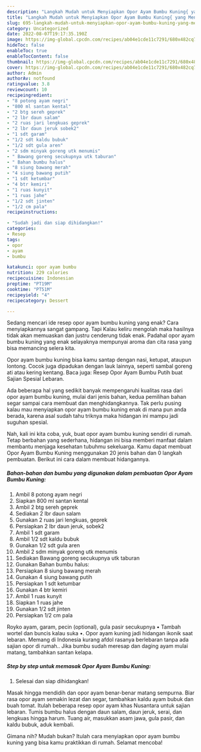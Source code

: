 ```yaml
---
description: "Langkah Mudah untuk Menyiapkan Opor Ayam Bumbu Kuning{ yang Menggugah Selera,  Menu Buat lebaran"
title: "Langkah Mudah untuk Menyiapkan Opor Ayam Bumbu Kuning{ yang Menggugah Selera,  Menu Buat lebaran"
slug: 695-langkah-mudah-untuk-menyiapkan-opor-ayam-bumbu-kuning-yang-menggugah-selera-menu-buat-lebaran
category: Uncategorized
date: 2022-08-07T19:17:35.190Z
image: https://img-global.cpcdn.com/recipes/ab04e1cde11c7291/680x482cq70/opor-ayam-bumbu-kuning-foto-resep-utama.jpg
hideToc: false
enableToc: true
enableTocContent: false
thumbnail: https://img-global.cpcdn.com/recipes/ab04e1cde11c7291/680x482cq70/opor-ayam-bumbu-kuning-foto-resep-utama.jpg
cover: https://img-global.cpcdn.com/recipes/ab04e1cde11c7291/680x482cq70/opor-ayam-bumbu-kuning-foto-resep-utama.jpg
author: Admin
authorAv: notfound
ratingvalue: 3.8
reviewcount: 10
recipeingredient:
- "8 potong ayam negri"
- "800 ml santan kental"
- "2 btg sereh geprek"
- "2 lbr daun salam"
- "2 ruas jari lengkuas geprek"
- "2 lbr daun jeruk sobek2"
- "1 sdt garam"
- "1/2 sdt kaldu bubuk"
- "1/2 sdt gula aren"
- "2 sdm minyak goreng utk menumis"
- " Bawang goreng secukupnya utk taburan"
- " Bahan bumbu halus"
- "8 siung bawang merah"
- "4 siung bawang putih"
- "1 sdt ketumbar"
- "4 btr kemiri"
- "1 ruas kunyit"
- "1 ruas jahe"
- "1/2 sdt jinten"
- "1/2 cm pala"
recipeinstructions:

- "Sudah jadi dan siap dihidangkan!"
categories:
- Resep
tags:
- opor
- ayam
- bumbu

katakunci: opor ayam bumbu 
nutrition: 229 calories
recipecuisine: Indonesian
preptime: "PT19M"
cooktime: "PT51M"
recipeyield: "4"
recipecategory: Dessert

---
```



Sedang mencari ide resep opor ayam bumbu kuning yang enak? Cara menyiapkannya sangat gampang. Tapi Kalau keliru mengolah maka hasilnya tidak akan memuaskan dan justru cenderung tidak enak. Padahal opor ayam bumbu kuning yang enak selayaknya mempunyai aroma dan cita rasa yang bisa memancing selera kita.


Opor ayam bumbu kuning bisa kamu santap dengan nasi, ketupat, ataupun lontong. Cocok juga dipadukan dengan lauk lainnya, seperti sambal goreng ati atau kering kentang. Baca juga: Resep Opor Ayam Bumbu Putih buat Sajian Spesial Lebaran.

Ada beberapa hal yang sedikit banyak mempengaruhi kualitas rasa dari opor ayam bumbu kuning, mulai dari jenis bahan, kedua pemilihan bahan segar sampai cara membuat dan menghidangkannya. Tak perlu pusing kalau mau menyiapkan opor ayam bumbu kuning enak di mana pun anda berada, karena asal sudah tahu triknya maka hidangan ini mampu jadi suguhan spesial.


Nah, kali ini kita coba, yuk, buat opor ayam bumbu kuning sendiri di rumah. Tetap berbahan yang sederhana, hidangan ini bisa memberi manfaat dalam membantu menjaga kesehatan tubuhmu sekeluarga. Kamu dapat membuat Opor Ayam Bumbu Kuning menggunakan 20 jenis bahan dan 0 langkah pembuatan. Berikut ini cara dalam membuat hidangannya.

<!--inarticleads1-->

##### Bahan-bahan dan bumbu yang digunakan dalam pembuatan Opor Ayam Bumbu Kuning:

1. Ambil 8 potong ayam negri
1. Siapkan 800 ml santan kental
1. Ambil 2 btg sereh geprek
1. Sediakan 2 lbr daun salam
1. Gunakan 2 ruas jari lengkuas, geprek
1. Persiapkan 2 lbr daun jeruk, sobek2
1. Ambil 1 sdt garam
1. Ambil 1/2 sdt kaldu bubuk
1. Gunakan 1/2 sdt gula aren
1. Ambil 2 sdm minyak goreng utk menumis
1. Sediakan  Bawang goreng secukupnya utk taburan
1. Gunakan  Bahan bumbu halus:
1. Persiapkan 8 siung bawang merah
1. Gunakan 4 siung bawang putih
1. Persiapkan 1 sdt ketumbar
1. Gunakan 4 btr kemiri
1. Ambil 1 ruas kunyit
1. Siapkan 1 ruas jahe
1. Gunakan 1/2 sdt jinten
1. Persiapkan 1/2 cm pala


Royko ayam, garam, pecin (optional), gula pasir secukupnya • Tambah wortel dan buncis kalau suka •. Opor ayam kuning jadi hidangan ikonik saat lebaran. Memang di Indonesia kurang afdol rasanya berlebaran tanpa ada sajian opor di rumah.. Jika bumbu sudah meresap dan daging ayam mulai matang, tambahkan santan kelapa. 

<!--inarticleads2-->

##### Step by step untuk memasak Opor Ayam Bumbu Kuning:


1. Selesai dan siap dihidangkan!

Masak hingga mendidih dan opor ayam benar-benar matang sempurna. Biar rasa opor ayam semakin lezat dan segar, tambahkan kaldu ayam bubuk dan buah tomat. Itulah beberapa resep opor ayam khas Nusantara untuk sajian lebaran. Tumis bumbu halus dengan daun salam, daun jeruk, serai, dan lengkuas hingga harum. Tuang air, masukkan asam jawa, gula pasir, dan kaldu bubuk, aduk kembali. 

Gimana nih? Mudah bukan? Itulah cara menyiapkan opor ayam bumbu kuning yang bisa kamu praktikkan di rumah. Selamat mencoba!
